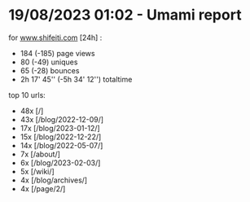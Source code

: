 # 19/08/2023 01:02 - Umami report
for www.shifeiti.com [24h] :

 - 184 (-185) page views
 - 80 (-49) uniques
 - 65 (-28) bounces
 - 2h 17' 45'' (-5h 34' 12'') totaltime


top 10 urls:
 - 48x [/]
 - 43x [/blog/2022-12-09/]
 - 17x [/blog/2023-01-12/]
 - 15x [/blog/2022-12-22/]
 - 14x [/blog/2022-05-07/]
 - 7x [/about/]
 - 6x [/blog/2023-02-03/]
 - 5x [/wiki/]
 - 4x [/blog/archives/]
 - 4x [/page/2/]


